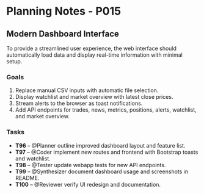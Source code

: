 # Planning Notes - P015

## Modern Dashboard Interface

To provide a streamlined user experience, the web interface should automatically load data and display real-time information with minimal setup.

### Goals
1. Replace manual CSV inputs with automatic file selection.
2. Display watchlist and market overview with latest close prices.
3. Stream alerts to the browser as toast notifications.
4. Add API endpoints for trades, news, metrics, positions, alerts, watchlist, and market overview.

### Tasks
- **T96** – @Planner outline improved dashboard layout and feature list.
- **T97** – @Coder implement new routes and frontend with Bootstrap toasts and watchlist.
- **T98** – @Tester update webapp tests for new API endpoints.
- **T99** – @Synthesizer document dashboard usage and screenshots in README.
- **T100** – @Reviewer verify UI redesign and documentation.
